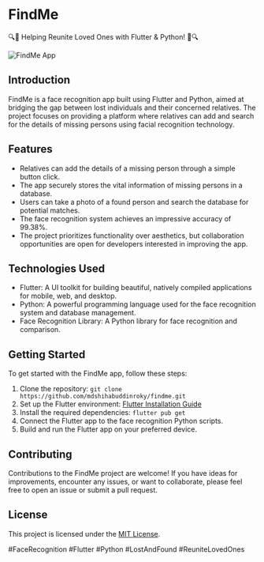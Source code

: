 # FindMe

🔍🤝 Helping Reunite Loved Ones with Flutter & Python! 🤝🔍

![FindMe App](https://github.com/mdshihabuddinroky/findme/assets/99485727/d2e817ed-a916-4703-998c-3d5e33c07ee3)

## Introduction

FindMe is a face recognition app built using Flutter and Python, aimed at bridging the gap between lost individuals and their concerned relatives. The project focuses on providing a platform where relatives can add and search for the details of missing persons using facial recognition technology.

## Features

- Relatives can add the details of a missing person through a simple button click.
- The app securely stores the vital information of missing persons in a database.
- Users can take a photo of a found person and search the database for potential matches.
- The face recognition system achieves an impressive accuracy of 99.38%.
- The project prioritizes functionality over aesthetics, but collaboration opportunities are open for developers interested in improving the app.

## Technologies Used

- Flutter: A UI toolkit for building beautiful, natively compiled applications for mobile, web, and desktop.
- Python: A powerful programming language used for the face recognition system and database management.
- Face Recognition Library: A Python library for face recognition and comparison.

## Getting Started

To get started with the FindMe app, follow these steps:

1. Clone the repository: `git clone https://github.com/mdshihabuddinroky/findme.git`
2. Set up the Flutter environment: [Flutter Installation Guide](https://flutter.dev/docs/get-started/install)
3. Install the required dependencies: `flutter pub get`
4. Connect the Flutter app to the face recognition Python scripts.
5. Build and run the Flutter app on your preferred device.

## Contributing

Contributions to the FindMe project are welcome! If you have ideas for improvements, encounter any issues, or want to collaborate, please feel free to open an issue or submit a pull request.

## License

This project is licensed under the [MIT License](LICENSE).

#FaceRecognition #Flutter #Python #LostAndFound #ReuniteLovedOnes
